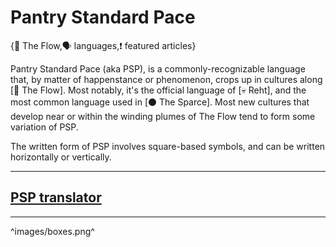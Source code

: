 # Pantry Standard Pace

{🌌 The Flow,🗣️ languages,❗ featured articles}

Pantry Standard Pace (aka PSP), is a commonly-recognizable language that, by matter of happenstance or phenomenon, crops up in cultures along [🌌 The Flow]. Most notably, it's the official language of [💀 Reht], and the most common language used in [⚫ The Sparce]. Most new cultures that develop near or within the winding plumes of The Flow tend to form some variation of PSP.

The written form of PSP involves square-based symbols, and can be written horizontally or vertically.

---

## [PSP translator](PSP)

---

^images/boxes.png^
